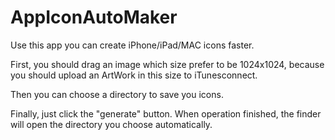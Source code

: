 # AppIconAutoMaker
Use this app you can create iPhone/iPad/MAC icons faster.

First, you should drag an image which size prefer to be 1024x1024, because you should upload an ArtWork in this size to iTunesconnect.

Then you can choose a directory to save you icons.

Finally, just click the "generate" button. When operation finished, the finder will open the directory you choose automatically.
